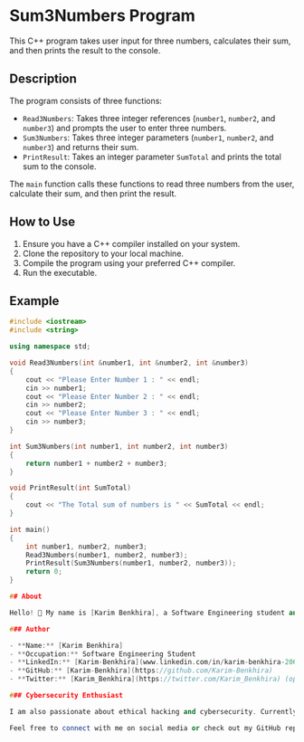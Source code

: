 # Sum3Numbers Program

This C++ program takes user input for three numbers, calculates their sum, and then prints the result to the console.

## Description

The program consists of three functions:
- `Read3Numbers`: Takes three integer references (`number1`, `number2`, and `number3`) and prompts the user to enter three numbers.
- `Sum3Numbers`: Takes three integer parameters (`number1`, `number2`, and `number3`) and returns their sum.
- `PrintResult`: Takes an integer parameter `SumTotal` and prints the total sum to the console.

The `main` function calls these functions to read three numbers from the user, calculate their sum, and then print the result.

## How to Use

1. Ensure you have a C++ compiler installed on your system.
2. Clone the repository to your local machine.
3. Compile the program using your preferred C++ compiler.
4. Run the executable.

## Example

```cpp
#include <iostream>
#include <string>

using namespace std;

void Read3Numbers(int &number1, int &number2, int &number3)
{
    cout << "Please Enter Number 1 : " << endl;
    cin >> number1;
    cout << "Please Enter Number 2 : " << endl;
    cin >> number2;
    cout << "Please Enter Number 3 : " << endl;
    cin >> number3;
}

int Sum3Numbers(int number1, int number2, int number3)
{
    return number1 + number2 + number3;
}

void PrintResult(int SumTotal)
{
    cout << "The Total sum of numbers is " << SumTotal << endl;
}

int main()
{
    int number1, number2, number3;
    Read3Numbers(number1, number2, number3);
    PrintResult(Sum3Numbers(number1, number2, number3));
    return 0;
}

## About

Hello! 👋 My name is [Karim Benkhira], a Software Engineering student and aspiring ethical hacker. I created this C++ program as part of my journey to enhance my programming skills and explore the world of cybersecurity.

### Author

- **Name:** [Karim Benkhira]
- **Occupation:** Software Engineering Student
- **LinkedIn:** [Karim-Benkhira](www.linkedin.com/in/karim-benkhira-206597224) (optional)
- **GitHub:** [Karim-Benkhira](https://github.com/Karim-Benkhira)
- **Twitter:** [Karim_Benkhira](https://twitter.com/Karim_Benkhira) (optional)

### Cybersecurity Enthusiast

I am also passionate about ethical hacking and cybersecurity. Currently, I am a beginner in penetration testing and constantly learning new techniques to enhance my skills.

Feel free to connect with me on social media or check out my GitHub repositories!
